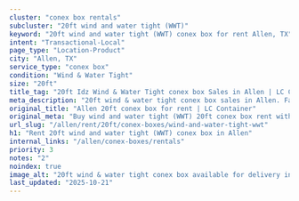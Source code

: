 ```yaml
---
cluster: "conex box rentals"
subcluster: "20ft wind and water tight (WWT)"
keyword: "20ft wind and water tight (WWT) conex box for rent Allen, TX"
intent: "Transactional-Local"
page_type: "Location-Product"
city: "Allen, TX"
service_type: "conex box"
condition: "Wind & Water Tight"
size: "20ft"
title_tag: "20ft Idz Wind & Water Tight conex box Sales in Allen | LC Container"
meta_description: "20ft wind & water tight conex box sales in Allen. Fast delivery, competitive pricing. Serving conex boxes area. Quote ID: IN7. Call (214) 524-4168 for your free quote today."
original_title: "Allen 20ft conex box for rent | LC Container"
original_meta: "Buy wind and water tight (WWT) 20ft conex box rent with local delivery in Allen, TX. LC Container — local Since 2003. Request a fast quote today."
url_slug: "/allen/rent/20ft/conex-boxes/wind-and-water-tight-wwt"
h1: "Rent 20ft wind and water tight (WWT) conex box in Allen"
internal_links: "/allen/conex-boxes/rentals"
priority: 3
notes: "2"
noindex: true
image_alt: "20ft wind & water tight conex box available for delivery in Allen"
last_updated: "2025-10-21"
---
```


<!-- TODO: Add unique city/inventory copy, images, and internal links here. -->
